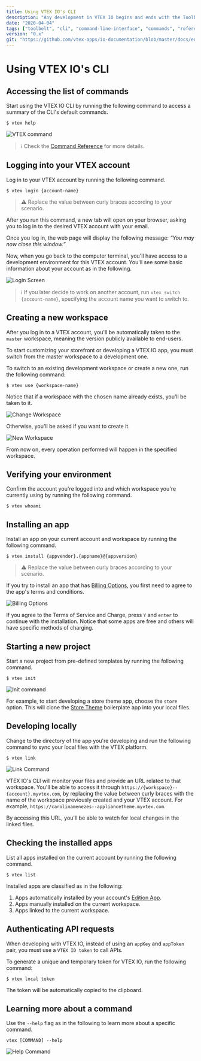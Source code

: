 ```yaml
---
title: Using VTEX IO's CLI
description: "Any development in VTEX IO begins and ends with the Toolbelt, our CLI (Command Line Interface). Learn all the necessary commands to develop in the platform."
date: "2020-04-04"
tags: ["toolbelt", "cli", "command-line-interface", "commands", "reference"]
version: "0.x"
git: "https://github.com/vtex-apps/io-documentation/blob/master/docs/en/Recipes/development/vtex-io-cli-usage.md"
---
```


# Using VTEX IO's CLI

## Accessing the list of commands

Start using the VTEX IO CLI by running the following command to access a summary of the CLI's default commands.

```shell
$ vtex help
```

![VTEX command](https://github.com/vtex-apps/io-documentation/blob/master/docs/en/Recipes/development/Media/vtex-io-cli-usage-1.png?raw=true)

>ℹ️ Check the [Command Reference](https://developers.vtex.com/vtex-developer-docs/docs/vtex-io-documentation-vtex-io-cli-command-reference) for more details.

## Logging into your VTEX account

Log in to your VTEX account by running the following command.

```shell
$ vtex login {account-name}
```

>⚠️ Replace the value between curly braces according to your scenario.

After you run this command, a new tab will open on your browser, asking you to log in to the desired VTEX account with your email.

Once you log in, the web page will display the following message: *“You may now close this window.”*

Now, when you go back to the computer terminal, you'll have access to a development environment for this VTEX account. You'll see some basic information about your account as in the following.

![Login Screen](https://github.com/vtex-apps/io-documentation/blob/master/docs/en/Recipes/development/Media/vtex-io-cli-usage-2.png?raw=true)

>ℹ️ If you later decide to work on another account, run `vtex switch {account-name}`, specifying the account name you want to switch to.

## Creating a new workspace

After you log in to a VTEX account, you'll be automatically taken to the `master` workspace, meaning the version publicly available to end-users.

To start customizing your storefront or developing a VTEX IO app, you must switch from the master workspace to a development one.

To switch to an existing development workspace or create a new one, run the following command:

```shell
$ vtex use {workspace-name}
```

Notice that if a workspace with the chosen name already exists, you'll be taken to it.

![Change Workspace](https://github.com/vtex-apps/io-documentation/blob/master/docs/en/Recipes/development/Media/vtex-io-cli-usage-3.png?raw=true)

Otherwise, you'll be asked if you want to create it.

![New Workspace](https://github.com/vtex-apps/io-documentation/blob/master/docs/en/Recipes/development/Media/vtex-io-cli-usage-4.png?raw=true)

From now on, every operation performed will happen in the specified workspace.

## Verifying your environment

Confirm the account you're logged into and which workspace you're currently using by running the following command.

```shell
$ vtex whoami
```

## Installing an app

Install an app on your current account and workspace by running the following command.

```shell
$ vtex install {appvendor}.{appname}@{appversion}
```

>⚠️ Replace the value between curly braces according to your scenario.

If you try to install an app that has [Billing Options](https://developers.vtex.com/vtex-developer-docs/docs/vtex-io-documentation-billing-options), you first need to agree to the app's terms and conditions.

![Billing Options](https://github.com/vtex-apps/io-documentation/blob/master/docs/en/Recipes/development/Media/vtex-io-cli-usage-5.png?raw=true)

If you agree to the Terms of Service and Charge, press `Y` and `enter` to continue with the installation. Notice that some apps are free and others will have specific methods of charging.

## Starting a new project

Start a new project from pre-defined templates by running the following command.

```shell
$ vtex init
```

![Init command](https://github.com/vtex-apps/io-documentation/blob/master/docs/en/Recipes/development/Media/vtex-io-cli-usage-6.png?raw=true)

For example, to start developing a store theme app, choose the `store` option. This will clone the [Store Theme](https://github.com/vtex-apps/store) boilerplate app into your local files.

## Developing locally

Change to the directory of the app you're developing and run the following command to sync your local files with the VTEX platform.

```shell
$ vtex link
```

![Link Command](https://github.com/vtex-apps/io-documentation/blob/master/docs/en/Recipes/development/Media/vtex-io-cli-usage-7.png?raw=true)

VTEX IO's CLI will monitor your files and provide an URL related to that workspace. You'll be able to access it through `https://{workspace}--{account}.myvtex.com`, by replacing the value between curly braces with the name of the workspace previously created and your VTEX account. For example, `https://carolinamenezes--appliancetheme.myvtex.com`.

By accessing this URL, you'll be able to watch for local changes in the linked files.

## Checking the installed apps

List all apps installed on the current account by running the following command.

```shell
$ vtex list
```

Installed apps are classified as in the following:

1. Apps automatically installed by your account's [Edition App](https://developers.vtex.com/vtex-developer-docs/docs/vtex-io-documentation-edition-app).
2. Apps manually installed on the current workspace.
3. Apps linked to the current workspace.

## Authenticating API requests

When developing with VTEX IO, instead of using an `appKey` and `appToken` pair, you must use a `VTEX ID token` to call APIs.

To generate a unique and temporary token for VTEX IO, run the following command:

```shell
$ vtex local token
```

The token will be automatically copied to the clipboard.

## Learning more about a command

Use the `--help` flag as in the following to learn more about a specific command.

```shell
vtex [COMMAND] --help
```

![Help Command](https://github.com/vtex-apps/io-documentation/blob/master/docs/en/Recipes/development/Media/vtex-io-cli-usage-8.png?raw=true)